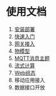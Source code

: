# 使用文档

1. [安装部署](install.md)
2. [快速入门](quick.md)
3. [网关接入](gateway.md)
4. [物模型](model.md)
5. [MQTT消息主题](topic.md)
6. [流式计算](flow.md)
7. [Web组态](scada.md)
8. 移动应用接入
9. 数据接口开放